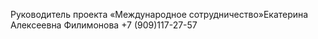 Руководитель проекта «Международное сотрудничество»Екатерина Алексеевна Филимонова
+7 (909)117-27-57
 